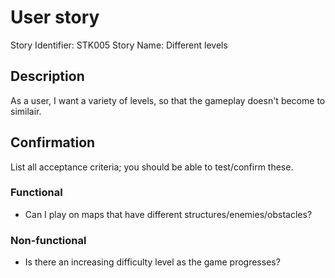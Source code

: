 # User story 

Story Identifier: STK005
Story Name: Different levels


## Description 

As a user, I want a variety of levels, so that the gameplay doesn't become to similair.  


## Confirmation

List all acceptance criteria; you should be able to test/confirm these.

### Functional

- Can I play on maps that have different structures/enemies/obstacles?

### Non-functional

- Is there an increasing difficulty level as the game progresses?

